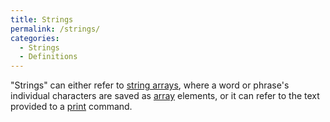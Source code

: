 ```yaml
---
title: Strings
permalink: /strings/
categories: 
  - Strings
  - Definitions
---
```


"Strings" can either refer to [string arrays](/strings/string-arrays/),
where a word or phrase's individual characters are saved as
[array](/basics/array/) elements, or it can refer to the text provided
to a [print](/input-output/print/) command.

